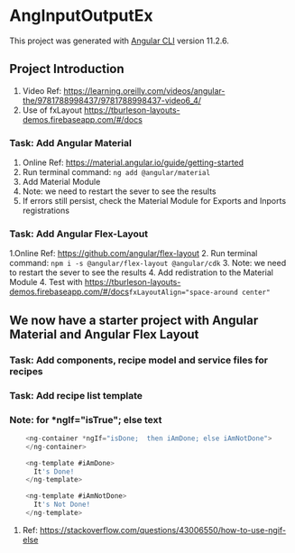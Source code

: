 # AngInputOutputEx

This project was generated with [Angular CLI](https://github.com/angular/angular-cli) version 11.2.6.

## Project Introduction

1. Video Ref: <https://learning.oreilly.com/videos/angular-the/9781788998437/9781788998437-video6_4/>
2. Use of fxLayout <https://tburleson-layouts-demos.firebaseapp.com/#/docs>

### Task: Add Angular Material

1. Online Ref: <https://material.angular.io/guide/getting-started>
2. Run terminal command: ```ng add @angular/material```
3. Add Material Module
4. Note: we need to restart the sever to see the results
5. If errors still persist, check the Material Module for Exports and Inports registrations

### Task: Add Angular Flex-Layout

1.Online Ref: <https://github.com/angular/flex-layout>
2. Run terminal command: ```npm i -s @angular/flex-layout @angular/cdk```
3. Note: we need to restart the sever to see the results
4. Add redistration to the Material Module
4. Test with <https://tburleson-layouts-demos.firebaseapp.com/#/docs>```fxLayoutAlign="space-around center"```

## We now have a starter project with Angular Material and Angular Flex Layout

### Task: Add components, recipe model and service files for recipes

### Task: Add recipe list template

### Note: for *ngIf="isTrue"; else text

```typescript
    <ng-container *ngIf="isDone;  then iAmDone; else iAmNotDone">
    </ng-container>

    <ng-template #iAmDone>
      It's Done!
    </ng-template>

    <ng-template #iAmNotDone>
      It's Not Done!
    </ng-template>
  ```

  1. Ref: <https://stackoverflow.com/questions/43006550/how-to-use-ngif-else>
